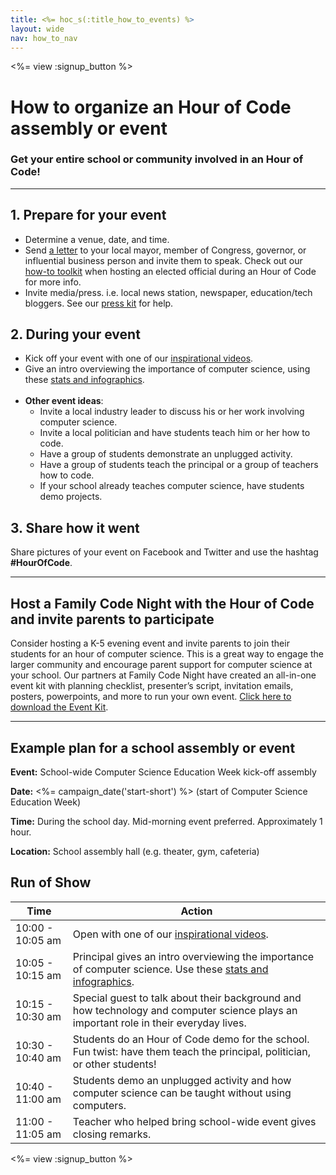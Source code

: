 ```yaml
---
title: <%= hoc_s(:title_how_to_events) %>
layout: wide
nav: how_to_nav
---
```


<%= view :signup_button %>

# How to organize an Hour of Code assembly or event
### Get your entire school or community involved in an Hour of Code!

*** 

## 1. Prepare for your event
- Determine a venue, date, and time.
- Send [a letter](https://hourofcode.com/promote/resources#sample-emails) to your local mayor, member of Congress, governor, or influential business person and invite them to speak. Check out our [how-to toolkit](<%=localized_file('/files/elected-official.pdf')%>) when hosting an elected official during an Hour of Code for more info.
- Invite media/press. i.e. local news station, newspaper, education/tech bloggers. See our [press kit](<%= resolve_url('/promote/press-kit') %>) for help.

## 2. During your event

- Kick off your event with one of our [inspirational videos](<%= resolve_url('/promote/resources#videos') %>).
- Give an intro overviewing the importance of computer science, using these [stats and infographics](<%= resolve_url('/promote/stats') %>). 
	<br/>
	<br/>
- **Other event ideas**:
	- Invite a local industry leader to discuss his or her work involving computer science.
	- Invite a local politician and have students teach him or her how to code.
	- Have a group of students demonstrate an unplugged activity.
	- Have a group of students teach the principal or a group of teachers how to code.
	- If your school already teaches computer science, have students demo projects.

## 3. Share how it went
Share pictures of your event on Facebook and Twitter and use the hashtag **#HourOfCode**.

*** 

## Host a Family Code Night with the Hour of Code and invite parents to participate
Consider hosting a K-5 evening event and invite parents to join their students for an hour of computer science. This is a great way to engage the larger community and encourage parent support for computer science at your school. Our partners at Family Code Night have created an all-in-one event kit with planning checklist, presenter’s script, invitation emails, posters, powerpoints, and more to run your own event. [Click here to download the Event Kit](http://www.familycodenight.org/DownloadCodeDotOrg.html).

*** 

## Example plan for a school assembly or event 
**Event:** School-wide Computer Science Education Week kick-off assembly

**Date:** <%= campaign_date('start-short') %> (start of Computer Science Education Week)

**Time:** During the school day. Mid-morning event preferred. Approximately 1 hour.

**Location:** School assembly hall (e.g. theater, gym, cafeteria)

## Run of Show

|Time | Action                                                                                                                                            |
|------------ | --------------------------------------------------------------------------------------------------------------------------------------------------| 
|10:00 - 10:05 am | Open with one of our [inspirational videos](<%= resolve_url('/promote/resources#videos') %>).                                                     | 
|10:05 - 10:15 am | Principal gives an intro overviewing the importance of computer science. Use these [stats and infographics](<%= resolve_url('/promote/stats') %>).| 
|10:15 - 10:30 am | Special guest to talk about their background and how technology and computer science plays an important role in their everyday lives.             | 
|10:30 - 10:40 am | Students do an Hour of Code demo for the school. Fun twist: have them teach the principal, politician, or other students!                         | 
|10:40 - 11:00 am | Students demo an unplugged activity and how computer science can be taught without using computers.                                               | 
|11:00 - 11:05 am | Teacher who helped bring school-wide event gives closing remarks.                                                                                 | 

<%= view :signup_button %>
